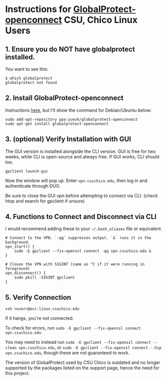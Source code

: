 # Instructions for [GlobalProtect-openconnect](https://github.com/yuezk/GlobalProtect-openconnect) CSU, Chico Linux Users

## 1. Ensure you do **NOT** have globalprotect installed.

You want to see this:

```{sh}
$ which globalprotect
globalprotect not found
```

## 2. Install GlobalProtect-openconnect

Instructions [here](https://github.com/yuezk/GlobalProtect-openconnect), but I'll show the command for Debian/Ubuntu below:

```{sh}
sudo add-apt-repository ppa:yuezk/globalprotect-openconnect
sudo apt-get install globalprotect-openconnect
```

## 3. (optional) Verify Installation with GUI

The GUI version is installed alongside the CLI version. 
GUI is free for two weeks, while CLI is open-source and always free.
If GUI works, CLI should too.

```{sh}
gpclient launch-gui
```

Now the window will pop up. Enter `vpn.csuchico.edu`, then log in and authenticate through DUO.

Be sure to close the GUI vpn before attempting to connect via CLI. (check htop and search for gpclient if unsure)

## 4. Functions to Connect and Disconnect via CLI

I would recommend adding these to your `~/.bash_aliases` file or equivalent.

```{sh}
# Connect to the VPN. `-qq` suppresses output. `&` runs it in the background.
vpn_start() {
    sudo -E gpclient --fix-openssl connect -qq vpn.csuchico.edu &
}

# Closes the VPN with SIGINT (same as ^C if it were running in foreground)
vpn_disconnect() {
    sudo pkill -SIGINT gpclient
}
```

## 5. Verify Connection

```{sh}
ssh <user>@ecc-linux.csuchico.edu
```

If it hangs, you're not connected.

To check for errors, run `sudo -E gpclient --fix-openssl connect vpn.csuchico.edu`

You may need to instead run `sudo -E gpclient --fix-openssl connect --clean vpn.csuchico.edu`, or `sudo -E gpclient --fix-openssl connect --hip vpn.csuchico.edu`, though these are not guaranteed to work.

The version of GlobalProtect used by CSU Chico is outdated and no longer supported by the packages listed on the support page, hence the need for this project.
